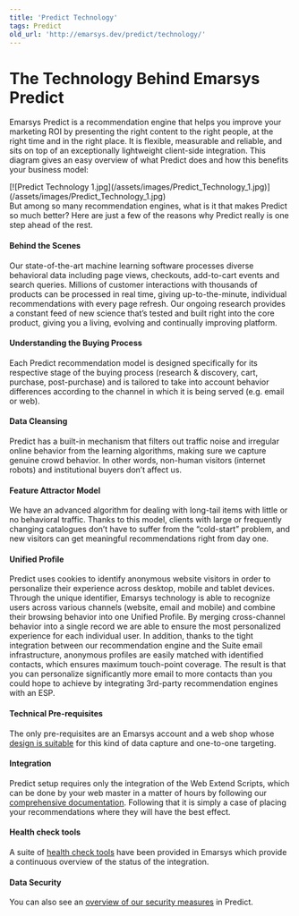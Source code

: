 ```yaml
---
title: 'Predict Technology'
tags: Predict
old_url: 'http://emarsys.dev/predict/technology/'
---
```


The Technology Behind Emarsys Predict
=====================================

 Emarsys Predict is a recommendation engine that helps you improve your marketing ROI by presenting the right content to the right people, at the right time and in the right place. It is flexible, measurable and reliable, and sits on top of an exceptionally lightweight client-side integration. This diagram gives an easy overview of what Predict does and how this benefits your business model:

<div class="center"><div class="floatnone">[![Predict Technology 1.jpg](/assets/images/Predict_Technology_1.jpg)](/assets/images/Predict_Technology_1.jpg)</div></div> But among so many recommendation engines, what is it that makes Predict so much better? Here are just a few of the reasons why Predict really is one step ahead of the rest.

#### Behind the Scenes

 Our state-of-the-art machine learning software processes diverse behavioral data including page views, checkouts, add-to-cart events and search queries. Millions of customer interactions with thousands of products can be processed in real time, giving up-to-the-minute, individual recommendations with every page refresh. Our ongoing research provides a constant feed of new science that’s tested and built right into the core product, giving you a living, evolving and continually improving platform.

#### Understanding the Buying Process

 Each Predict recommendation model is designed specifically for its respective stage of the buying process (research & discovery, cart, purchase, post-purchase) and is tailored to take into account behavior differences according to the channel in which it is being served (e.g. email or web).

#### Data Cleansing

 Predict has a built-in mechanism that filters out traffic noise and irregular online behavior from the learning algorithms, making sure we capture genuine crowd behavior. In other words, non-human visitors (internet robots) and institutional buyers don’t affect us.

#### Feature Attractor Model

 We have an advanced algorithm for dealing with long-tail items with little or no behavioral traffic. Thanks to this model, clients with large or frequently changing catalogues don’t have to suffer from the “cold-start” problem, and new visitors can get meaningful recommendations right from day one.

#### Unified Profile

 Predict uses cookies to identify anonymous website visitors in order to personalize their experience across desktop, mobile and tablet devices. Through the unique identifier, Emarsys technology is able to recognize users across various channels (website, email and mobile) and combine their browsing behavior into one Unified Profile. By merging cross-channel behavior into a single record we are able to ensure the most personalized experience for each individual user. In addition, thanks to the tight integration between our recommendation engine and the Suite email infrastructure, anonymous profiles are easily matched with identified contacts, which ensures maximum touch-point coverage. The result is that you can personalize significantly more email to more contacts than you could hope to achieve by integrating 3rd-party recommendation engines with an ESP.

#### Technical Pre-requisites

 The only pre-requisites are an Emarsys account and a web shop whose [design is suitable](/Getting%20Started/about.md) for this kind of data capture and one-to-one targeting.

#### Integration

 Predict setup requires only the integration of the Web Extend Scripts, which can be done by your web master in a matter of hours by following our [comprehensive documentation](http://emarsys.dev/getstarted/first-steps/web-extend/). Following that it is simply a case of placing your recommendations where they will have the best effect.

#### Health check tools

 A suite of [health check tools](/Predict/user-guide.md) have been provided in Emarsys which provide a continuous overview of the status of the integration.

#### Data Security

 You can also see an [overview of our security measures](/Resources/predict-security.md) in Predict.